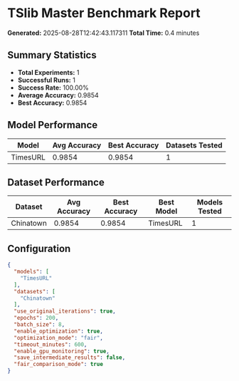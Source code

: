 # TSlib Master Benchmark Report

**Generated:** 2025-08-28T12:42:43.117311
**Total Time:** 0.4 minutes

## Summary Statistics

- **Total Experiments:** 1
- **Successful Runs:** 1
- **Success Rate:** 100.00%
- **Average Accuracy:** 0.9854
- **Best Accuracy:** 0.9854

## Model Performance

| Model | Avg Accuracy | Best Accuracy | Datasets Tested |
|-------|-------------|---------------|----------------|
| TimesURL | 0.9854 | 0.9854 | 1 |

## Dataset Performance

| Dataset | Avg Accuracy | Best Accuracy | Best Model | Models Tested |
|---------|-------------|---------------|------------|---------------|
| Chinatown | 0.9854 | 0.9854 | TimesURL | 1 |

## Configuration

```json
{
  "models": [
    "TimesURL"
  ],
  "datasets": [
    "Chinatown"
  ],
  "use_original_iterations": true,
  "epochs": 200,
  "batch_size": 8,
  "enable_optimization": true,
  "optimization_mode": "fair",
  "timeout_minutes": 600,
  "enable_gpu_monitoring": true,
  "save_intermediate_results": false,
  "fair_comparison_mode": true
}
```
